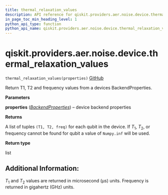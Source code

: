 ```yaml
---
title: thermal_relaxation_values
description: API reference for qiskit.providers.aer.noise.device.thermal_relaxation_values
in_page_toc_min_heading_level: 1
python_api_type: function
python_api_name: qiskit.providers.aer.noise.device.thermal_relaxation_values
---
```


<span id="qiskit-providers-aer-noise-device-thermal-relaxation-values" />

# qiskit.providers.aer.noise.device.thermal\_relaxation\_values

<span id="qiskit.providers.aer.noise.device.thermal_relaxation_values" />

`thermal_relaxation_values(properties)` [GitHub](https://github.com/qiskit/qiskit-aer/tree/stable/0.7/qiskit/providers/aer/noise/device/parameters.py "view source code")

Return T1, T2 and frequency values from a devices BackendProperties.

**Parameters**

**properties** ([*BackendProperties*](qiskit.providers.models.BackendProperties "qiskit.providers.models.BackendProperties")) – device backend properties

**Returns**

A list of tuples `(T1, T2, freq)` for each qubit in the device. If $T_1$, $T_2$, or frequency cannot be found for qubit a value of `Numpy.inf` will be used.

**Return type**

list

## Additional Information:

$T_1$ and $T_2$ values are returned in microsecond (µs) units. Frequency is returned in gigahertz (GHz) units.


